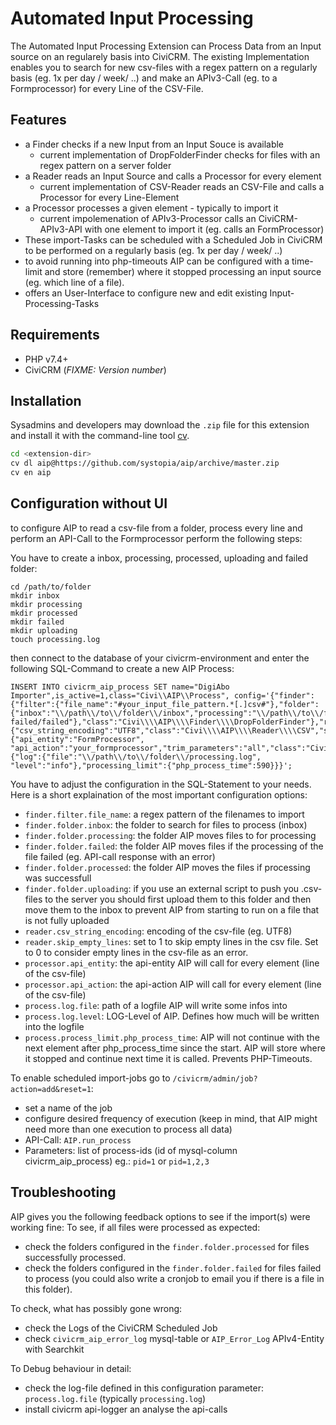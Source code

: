 #  Automated Input Processing 

The Automated Input Processing Extension can Process Data from an Input source on an regularely basis into CiviCRM.
The existing Implementation enables you to search for new csv-files with a regex pattern on a regularly basis (eg. 1x per day / week/ ..) and make an APIv3-Call (eg. to a Formprocessor) for every Line of the CSV-File.

## Features

- a Finder checks if a new Input from an Input Souce is available
  - current implementation of DropFolderFinder checks for files with an regex pattern on a server folder
- a Reader reads an Input Source and calls a Processor for every element
  - current implementation of CSV-Reader reads an CSV-File and calls a Processor for every Line-Element
- a Processor processes  a given element - typically to import it
  - current impolemenation of APIv3-Processor calls an CiviCRM-APIv3-API with one element to import it (eg. calls an FormProcessor)
- These import-Tasks can be scheduled with a Scheduled Job in CiviCRM to be performed on a regularly basis (eg. 1x per day / week/ ..)
- to avoid running into php-timeouts AIP can be configured with a time-limit and store (remember) where it stopped processing an input source (eg. which line of a file).
- offers an User-Interface to configure new and edit existing Input-Processing-Tasks

 
## Requirements

* PHP v7.4+
* CiviCRM (*FIXME: Version number*)


## Installation

Sysadmins and developers may download the `.zip` file for this extension and
install it with the command-line tool [cv](https://github.com/civicrm/cv).

```bash
cd <extension-dir>
cv dl aip@https://github.com/systopia/aip/archive/master.zip
cv en aip
```


## Configuration without UI

to configure AIP to read a csv-file from a folder, process every line and perform an API-Call to the Formprocessor perform the following steps:

You have to create a inbox, processing, processed, uploading and failed folder:
```
cd /path/to/folder
mkdir inbox
mkdir processing
mkdir processed
mkdir failed
mkdir uploading
touch processing.log
```

then connect to the database of your civicrm-environment and enter the following SQL-Command to create a new AIP Process:
```
INSERT INTO civicrm_aip_process SET name="DigiAbo Importer",is_active=1,class="Civi\\AIP\\Process", config='{"finder":{"filter":{"file_name":"#your_input_file_pattern.*[.]csv#"},"folder":{"inbox":"\\/path\\/to\\/folder\\/inbox","processing":"\\/path\\/to\\/folder\\/processing","processed":"\\/path\\/to\\/folder\\/processed","uploading":"\\/path\\/to\\/folder\\/uploading","failed":"mkdir failed/failed"},"class":"Civi\\\\AIP\\\\Finder\\\\DropFolderFinder"},"reader":{"csv_string_encoding":"UTF8","class":"Civi\\\\AIP\\\\Reader\\\\CSV","skip_empty_lines":1},"processor":{"api_entity":"FormProcessor", "api_action":"your_formprocessor","trim_parameters":"all","class":"Civi\\\\AIP\\\\Processor\\\\Api3"},"process":{"log":{"file":"\\/path\\/to\\/folder\\/processing.log", "level":"info"},"processing_limit":{"php_process_time":590}}}';
```

You have to adjust the configuration in the SQL-Statement to your needs. Here is a short explaination of the most important configuration options:
- `finder.filter.file_name`: a regex pattern of the filenames to import
- `finder.folder.inbox`: the folder to search for files to process (inbox)
- `finder.folder.processing`: the folder AIP moves files to for processing
- `finder.folder.failed`: the folder AIP moves files if the processing of the file failed (eg. API-call response with an error)
- `finder.folder.processed`: the folder AIP moves the files if processing was successfull
- `finder.folder.uploading`: if you use an external script to push you .csv-files to the server you should first upload them to this folder and then move them to the inbox to prevent AIP from starting to run on a file that is not fully uploaded
- `reader.csv_string_encoding`: encoding of the csv-file (eg. UTF8)
- `reader.skip_empty_lines`: set to 1 to skip empty lines in the csv file. Set to 0 to consider empty lines in the csv-file as an error.
- `processor.api_entity`: the api-entity AIP will call for every element (line of the csv-file)
- `processor.api_action`: the api-action AIP will call for every element (line of the csv-file)
- `process.log.file`: path of a logfile AIP will write some infos into
- `process.log.level`: LOG-Level of AIP. Defines how much will be written into the logfile
- `process.process_limit.php_process_time`: AIP will not continue with the next element after php_process_time since the start. AIP will store where it stopped and continue next time it is called. Prevents PHP-Timeouts.

To enable scheduled import-jobs go to `/civicrm/admin/job?action=add&reset=1`:
- set a name of the job
- configure desired frequency of execution (keep in mind, that AIP might need more than one execution to process all data)
- API-Call: `AIP.run_process`
- Parameters: list of process-ids (id of mysql-column civicrm_aip_process) eg.: `pid=1` or `pid=1,2,3`


## Troubleshooting

AIP gives you the following feedback options to see if the import(s) were working fine:
To see, if all files were processed as expected:
- check the folders configured in the `finder.folder.processed` for files successfully processed.
- check the folders configured in the `finder.folder.failed` for files failed to process (you could also write a cronjob to email you if there is a file in this folder).

To check, what has possibly gone wrong:
- check the Logs of the CiviCRM Scheduled Job
- check `civicrm_aip_error_log` mysql-table or `AIP_Error_Log` APIv4-Entity with Searchkit

To Debug behaviour in detail:
- check the log-file defined in this configuration parameter: `process.log.file` (typically `processing.log`)
- install civicrm api-logger an analyse the api-calls
